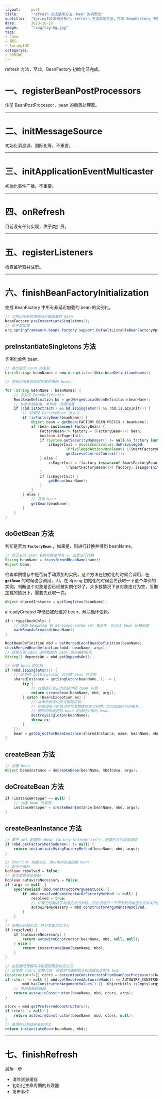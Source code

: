```yaml
---
layout:     post 
title:      "refresh 方法后续方法，bean 的实例化"
subtitle:   "SpringIOC源码分析六，refresh 方法后续方法，完成 BeanFactory 中所有非延迟加载的 bean 的实例化"
date:       2020-10-19
image:      "/img/tag-bg.jpg"
tags:
- Java
- 源码
- SpringIOC
categories:
- SPRING
---
```


refresh 方法，至此，BeanFactory 初始化已完成。

# 一、registerBeanPostProcessors

注册 BeanPostProcessor，bean 的后置处理器。

---

# 二、initMessageSource

初始化消息源、国际化等，不重要。

---

# 三、initApplicationEventMulticaster

初始化事件广播，不重要。

---

# 四、onRefresh

目前没有任何实现，供子类扩展。

---

# 五、registerListeners

检查监听器并注册。

---

# 六、finishBeanFactoryInitialization

完成 BeanFactory 中所有非延迟加载的 bean 的实例化。

```java
// 实例化所有的单例且非懒加载的 bean
beanFactory.preInstantiateSingletons();
// 由子类实现
org.springframework.beans.factory.support.DefaultListableBeanFactory#preInstantiateSingletons
```

## preInstantiateSingletons 方法

实例化单例 bean。

```java
// 拿出全部 bean 的名称
List<String> beanNames = new ArrayList<>(this.beanDefinitionNames);

// 初始化所有非延时加载的单例 beans

for (String beanName : beanNames) {
	// 合并父 BeanDefinition
	RootBeanDefinition bd = getMergedLocalBeanDefinition(beanName);
	// 判断非抽象类、单例类、非懒加载
	if (!bd.isAbstract() && bd.isSingleton() && !bd.isLazyInit()) {
		// 如果是 FactoryBean 加上 &
		if (isFactoryBean(beanName)) {
			Object bean = getBean(FACTORY_BEAN_PREFIX + beanName);
			if (bean instanceof FactoryBean) {
				FactoryBean<?> factory = (FactoryBean<?>) bean;
				boolean isEagerInit;
				if (System.getSecurityManager() != null && factory instanceof SmartFactoryBean) {
					isEagerInit = AccessController.doPrivileged(
							(PrivilegedAction<Boolean>) ((SmartFactoryBean<?>) factory)::isEagerInit,
							getAccessControlContext());
				} else {
					isEagerInit = (factory instanceof SmartFactoryBean &&
							((SmartFactoryBean<?>) factory).isEagerInit());
				}
				if (isEagerInit) {
					getBean(beanName);
				}
			}
		} else {
			// 获得 bean
			getBean(beanName);
		}
	}
}
```

## doGetBean 方法

判断是否为 **`FactoryBean`** ，如果是，则进行转换并得到 beanName。

```java
// 传过来的 bean 名称可能是带有 &，这里进行转换
String beanName = transformedBeanName(name);
Object bean;
```

检查单例缓存中是否有手动添加的实例，这个方法在初始化的时候会调用，在 **`getBean`** 的时候也会调用，即，在 Spring 初始化的时候会先获取一下这个单例的实例，判断这个对象是否已经被实例化好了，大多数情况下该对象绝对为空，但懒加载的情况下，需要先获取一次。

```java
Object sharedInstance = getSingleton(beanName);
```

alreadyCreated 存储已被创建的 bean，解决循环依赖。

```java
if (!typeCheckOnly) {
	// 添加 beanName 到 alreadyCreated set 集合中，标记该 bean 已被创建
	markBeanAsCreated(beanName);
}
```

```java
RootBeanDefinition mbd = getMergedLocalBeanDefinition(beanName);
checkMergedBeanDefinition(mbd, beanName, args);
// 确保当前 bean 说明依赖的 bean 优先被初始化
String[] dependsOn = mbd.getDependsOn();
```

```java
// 创建 bean 的实例
if (mbd.isSingleton()) {
	// 这里的 getSingleton 会创建 bean 的实例
	sharedInstance = getSingleton(beanName, () -> {
		try {
			// 这里执行真正的创建单例 bean 实例
			return createBean(beanName, mbd, args);
		} catch (BeansException ex) {
			// 从单例缓存中显式删除实例：
            // 创建过程可能急切地将其放置在该实例中，以实现循环引用解析。
            // 删除所有收到对 bean 的临时引用的 bean。
			destroySingleton(beanName);
			throw ex;
		}
	});
	bean = getObjectForBeanInstance(sharedInstance, name, beanName, mbd);
}
```

## createBean 方法

```java
// 创建 bean
Object beanInstance = doCreateBean(beanName, mbdToUse, args);
```

## doCreateBean 方法

```java
if (instanceWrapper == null) {
	// 创建 bean 的实例
	instanceWrapper = createBeanInstance(beanName, mbd, args);
}
```

## createBeanInstance 方法

```java
// 基于 xml 配置的 <bean factory-method="xxx">，配置的方法会被调用
if (mbd.getFactoryMethodName() != null) {
	return instantiateUsingFactoryMethod(beanName, mbd, args);
}

// Shortcut 快捷方式，用以再次快速创建 bean
// 是否已解析
boolean resolved = false;
// 是否需要自动装配
boolean autowireNecessary = false;
if (args == null) {
	synchronized (mbd.constructorArgumentLock) {
		if (mbd.resolvedConstructorOrFactoryMethod != null) {
			resolved = true;
			// 如果已经解析了构造方法的参数，则必须通过一个带参数的构造方法采实例化
			autowireNecessary = mbd.constructorArgumentsResolved;
		}
	}
}
// 如果已经解析过，并且需要自动注入
if (resolved) {
	if (autowireNecessary) {
		return autowireConstructor(beanName, mbd, null, null);
	} else {
		return instantiateBean(beanName, mbd);
	}
}

// 由后置处理器来决定返回哪些构造方法
// 这里的 ctors 如果为空，则调用下面的默认构造器去实例化 bean
Constructor<?>[] ctors = determineConstructorsFromBeanPostProcessors(beanClass, beanName);
if (ctors != null || mbd.getResolvedAutowireMode() == AUTOWIRE_CONSTRUCTOR ||
		mbd.hasConstructorArgumentValues() || !ObjectUtils.isEmpty(args)) {
	// 自动装配构造器
	return autowireConstructor(beanName, mbd, ctors, args);
}

ctors = mbd.getPreferredConstructors();
if (ctors != null) {
	return autowireConstructor(beanName, mbd, ctors, null);
}
// 使用默认构造器去实例化
return instantiateBean(beanName, mbd);
```

---

# 七、finishRefresh

最后一步

* 清除资源缓存
* 初始化生命周期的处理器
* 发布事件
